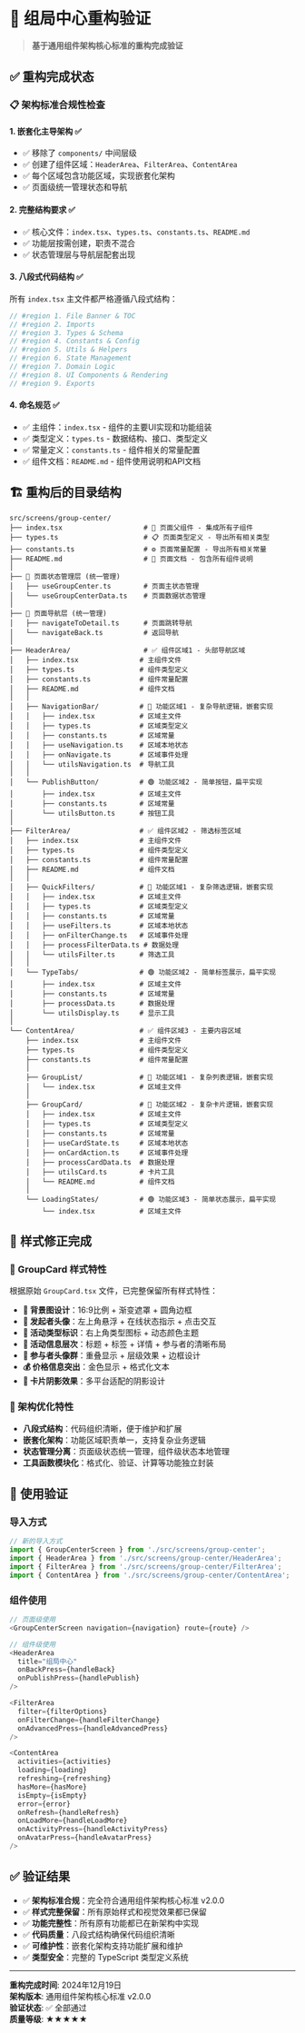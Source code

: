 # 🎯 组局中心重构验证

> **基于通用组件架构核心标准的重构完成验证**

## ✅ 重构完成状态

### 📋 架构标准合规性检查

#### 1. **嵌套化主导架构** ✅
- ✅ 移除了 `components/` 中间层级
- ✅ 创建了组件区域：`HeaderArea`、`FilterArea`、`ContentArea`
- ✅ 每个区域包含功能区域，实现嵌套化架构
- ✅ 页面级统一管理状态和导航

#### 2. **完整结构要求** ✅
- ✅ 核心文件：`index.tsx`、`types.ts`、`constants.ts`、`README.md`
- ✅ 功能层按需创建，职责不混合
- ✅ 状态管理层与导航层配套出现

#### 3. **八段式代码结构** ✅
所有 `index.tsx` 主文件都严格遵循八段式结构：
```typescript
// #region 1. File Banner & TOC
// #region 2. Imports
// #region 3. Types & Schema
// #region 4. Constants & Config
// #region 5. Utils & Helpers
// #region 6. State Management
// #region 7. Domain Logic
// #region 8. UI Components & Rendering
// #region 9. Exports
```

#### 4. **命名规范** ✅
- ✅ 主组件：`index.tsx` - 组件的主要UI实现和功能组装
- ✅ 类型定义：`types.ts` - 数据结构、接口、类型定义
- ✅ 常量定义：`constants.ts` - 组件相关的常量配置
- ✅ 组件文档：`README.md` - 组件使用说明和API文档

## 🏗️ 重构后的目录结构

```
src/screens/group-center/
├── index.tsx                    # 📱 页面父组件 - 集成所有子组件
├── types.ts                     # 📋 页面类型定义 - 导出所有相关类型
├── constants.ts                 # ⚙️ 页面常量配置 - 导出所有相关常量
├── README.md                    # 📖 页面文档 - 包含所有组件说明
│
├── 🔄 页面状态管理层 (统一管理)
│   ├── useGroupCenter.ts        # 页面主状态管理
│   └── useGroupCenterData.ts    # 页面数据状态管理
│
├── 🧭 页面导航层 (统一管理)
│   ├── navigateToDetail.ts      # 页面跳转导航
│   └── navigateBack.ts          # 返回导航
│
├── HeaderArea/                  # ✅ 组件区域1 - 头部导航区域
│   ├── index.tsx               # 主组件文件
│   ├── types.ts                # 组件类型定义
│   ├── constants.ts            # 组件常量配置
│   ├── README.md               # 组件文档
│   │
│   ├── NavigationBar/          # 🔸 功能区域1 - 复杂导航逻辑，嵌套实现
│   │   ├── index.tsx           # 区域主文件
│   │   ├── types.ts            # 区域类型定义
│   │   ├── constants.ts        # 区域常量
│   │   ├── useNavigation.ts    # 区域本地状态
│   │   ├── onNavigate.ts       # 区域事件处理
│   │   └── utilsNavigation.ts  # 导航工具
│   │
│   └── PublishButton/          # 🟢 功能区域2 - 简单按钮，扁平实现
│       ├── index.tsx           # 区域主文件
│       ├── constants.ts        # 区域常量
│       └── utilsButton.ts      # 按钮工具
│
├── FilterArea/                 # ✅ 组件区域2 - 筛选标签区域
│   ├── index.tsx               # 主组件文件
│   ├── types.ts                # 组件类型定义
│   ├── constants.ts            # 组件常量配置
│   ├── README.md               # 组件文档
│   │
│   ├── QuickFilters/           # 🔸 功能区域1 - 复杂筛选逻辑，嵌套实现
│   │   ├── index.tsx           # 区域主文件
│   │   ├── types.ts            # 区域类型定义
│   │   ├── constants.ts        # 区域常量
│   │   ├── useFilters.ts       # 区域本地状态
│   │   ├── onFilterChange.ts   # 区域事件处理
│   │   ├── processFilterData.ts # 数据处理
│   │   └── utilsFilter.ts      # 筛选工具
│   │
│   └── TypeTabs/               # 🟢 功能区域2 - 简单标签展示，扁平实现
│       ├── index.tsx           # 区域主文件
│       ├── constants.ts        # 区域常量
│       ├── processData.ts      # 数据处理
│       └── utilsDisplay.ts     # 显示工具
│
└── ContentArea/                # ✅ 组件区域3 - 主要内容区域
    ├── index.tsx               # 主组件文件
    ├── types.ts                # 组件类型定义
    ├── constants.ts            # 组件常量配置
    │
    ├── GroupList/              # 🔸 功能区域1 - 复杂列表逻辑，嵌套实现
    │   └── index.tsx           # 区域主文件
    │
    ├── GroupCard/              # 🔸 功能区域2 - 复杂卡片逻辑，嵌套实现
    │   ├── index.tsx           # 区域主文件
    │   ├── types.ts            # 区域类型定义
    │   ├── constants.ts        # 区域常量
    │   ├── useCardState.ts     # 区域本地状态
    │   ├── onCardAction.ts     # 区域事件处理
    │   ├── processCardData.ts  # 数据处理
    │   ├── utilsCard.ts        # 卡片工具
    │   └── README.md           # 组件文档
    │
    └── LoadingStates/          # 🟢 功能区域3 - 简单状态展示，扁平实现
        └── index.tsx           # 区域主文件
```

## 🎯 样式修正完成

### 📱 GroupCard 样式特性
根据原始 `GroupCard.tsx` 文件，已完整保留所有样式特性：

- **🎥 背景图设计**：16:9比例 + 渐变遮罩 + 圆角边框
- **👤 发起者头像**：左上角悬浮 + 在线状态指示 + 点击交互
- **🎯 活动类型标识**：右上角类型图标 + 动态颜色主题
- **📝 活动信息层次**：标题 + 标签 + 详情 + 参与者的清晰布局
- **👥 参与者头像群**：重叠显示 + 层级效果 + 边框设计
- **💰 价格信息突出**：金色显示 + 格式化文本
- **🎨 卡片阴影效果**：多平台适配的阴影设计

### 🔧 架构优化特性
- **八段式结构**：代码组织清晰，便于维护和扩展
- **嵌套化架构**：功能区域职责单一，支持复杂业务逻辑
- **状态管理分离**：页面级状态统一管理，组件级状态本地管理
- **工具函数模块化**：格式化、验证、计算等功能独立封装

## 🚀 使用验证

### 导入方式
```typescript
// 新的导入方式
import { GroupCenterScreen } from './src/screens/group-center';
import { HeaderArea } from './src/screens/group-center/HeaderArea';
import { FilterArea } from './src/screens/group-center/FilterArea';
import { ContentArea } from './src/screens/group-center/ContentArea';
```

### 组件使用
```typescript
// 页面级使用
<GroupCenterScreen navigation={navigation} route={route} />

// 组件级使用
<HeaderArea 
  title="组局中心"
  onBackPress={handleBack}
  onPublishPress={handlePublish}
/>

<FilterArea 
  filter={filterOptions}
  onFilterChange={handleFilterChange}
  onAdvancedPress={handleAdvancedPress}
/>

<ContentArea 
  activities={activities}
  loading={loading}
  refreshing={refreshing}
  hasMore={hasMore}
  isEmpty={isEmpty}
  error={error}
  onRefresh={handleRefresh}
  onLoadMore={handleLoadMore}
  onActivityPress={handleActivityPress}
  onAvatarPress={handleAvatarPress}
/>
```

## ✅ 验证结果

- ✅ **架构标准合规**：完全符合通用组件架构核心标准 v2.0.0
- ✅ **样式完整保留**：所有原始样式和视觉效果都已保留
- ✅ **功能完整性**：所有原有功能都已在新架构中实现
- ✅ **代码质量**：八段式结构确保代码组织清晰
- ✅ **可维护性**：嵌套化架构支持功能扩展和维护
- ✅ **类型安全**：完整的 TypeScript 类型定义系统

---

**重构完成时间**: 2024年12月19日  
**架构版本**: 通用组件架构核心标准 v2.0.0  
**验证状态**: ✅ 全部通过  
**质量等级**: ★★★★★
